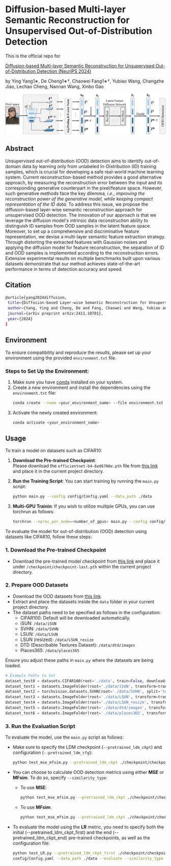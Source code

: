 # Diffusion-based Multi-layer Semantic Reconstruction for Unsupervised Out-of-Distribution Detection
This is the official repo for 

[Diffusion-based Multi-layer Semantic Reconstruction for Unsupervised Out-of-Distribution Detection (NeurIPS 2024)](https://arxiv.org/abs/2411.10701)

by Ying Yang1∗, De Cheng1∗†, Chaowei Fang1∗†, Yubiao Wang, Changzhe Jiao, Lechao Cheng, Nannan Wang, Xinbo Gao

![description](./5-21g1_00.png)

## Abstract

Unsupervised out-of-distribution (OOD) detection aims to identify out-of-domain data by learning only from unlabeled In-Distribution (ID) training samples, which is crucial for developing a safe real-world machine learning system. Current reconstruction-based method provides a good alternative approach, by measuring the reconstruction error between the input and its corresponding generative counterpart in the pixel/feature space. However, such generative methods face the key dilemma, $i.e.$, *improving the reconstruction power of the generative model, while keeping compact representation of the ID data.* To address this issue, we propose the diffusion-based layer-wise semantic reconstruction approach for unsupervised OOD detection. The innovation of our approach is that we leverage the diffusion model's intrinsic data reconstruction ability to distinguish ID samples from OOD samples in the latent feature space. Moreover, to set up a comprehensive and discriminative feature representation, we devise a multi-layer semantic feature extraction strategy. Through distorting the extracted features with Gaussian noises and applying the diffusion model for feature reconstruction, the separation of ID and OOD samples is implemented according to the reconstruction errors. Extensive experimental results on multiple benchmarks built upon various datasets demonstrate that our method achieves state-of-the-art performance in terms of detection accuracy and speed.

## Citation
 ```sh
@article{yang2024diffusion,
  title={Diffusion-based Layer-wise Semantic Reconstruction for Unsupervised Out-of-Distribution Detection},
  author={Yang, Ying and Cheng, De and Fang, Chaowei and Wang, Yubiao and Jiao, Changzhe and Cheng, Lechao and Wang, Nannan},
  journal={arXiv preprint arXiv:2411.10701},
  year={2024}
}
 ```
## Environment

To ensure compatibility and reproduce the results, please set up your environment using the provided `environment.txt` file.

### Steps to Set Up the Environment:

1. Make sure you have [conda](https://docs.conda.io/en/latest/miniconda.html) installed on your system.
2. Create a new environment and install the dependencies using the `environment.txt` file:
   ```sh
   conda create --name <your_environment_name> --file environment.txt
   ```
3. Activate the newly created environment:
   ```sh
   conda activate <your_environment_name>
   ```
## Usage

To train a model on datasets such as CIFAR10:

1. **Download the Pre-trained Checkpoint**:  
   Please download the `efficientnet-b4-6ed6700e.pth` file from [this link](your-pan-link-here) and place it in the current project directory.

2. **Run the Training Script**:
   You can start training by running the `main.py` script:
   ```bash
   python main.py --config config/Config.yaml --data_path ./data
   ```
3. **Multi-GPU Trainin**:
   If you wish to utilize multiple GPUs, you can use torchrun as follows:
   ```bash
   torchrun --nproc_per_node=<number_of_gpus> main.py --config config/Config.yaml --data_path ./data
   ```
To evaluate the model for out-of-distribution (OOD) detection using datasets like CIFAR10, follow these steps:

### 1. **Download the Pre-trained Checkpoint**

- Download the pre-trained model checkpoint from [this link](your-pretrained-weight-link) and place it under `/checkpoint/checkpoint-last.pth` within the current project directory.

### 2. **Prepare OOD Datasets**

- Download the OOD datasets from [this link](your-dataset-link).
- Extract and place the datasets inside the `data` folder in your current project directory.
- The dataset paths need to be specified as follows in the configuration:
  - CIFAR100: Default will be downloaded automatically.
  - iSUN: `/data/iSUN`
  - SVHN: `/data/SVHN`
  - LSUN: `/data/LSUN`
  - LSUN (resized): `/data/LSUN_resize`
  - DTD (Describable Textures Dataset): `/data/dtd/images`
  - Places365: `/data/places365`

Ensure you adjust these paths in `main.py` where the datasets are being loaded.

```python
# Example Paths to Set
dataset_test0 = datasets.CIFAR100(root='./data', train=False, download=True, transform=transform_train)
dataset_test1 = datasets.ImageFolder(root='./data/iSUN', transform=transform_train)
dataset_test2 = torchvision.datasets.SVHN(root='./data/SVHN', split='test', download=True, transform=transform_train)
dataset_test3 = datasets.ImageFolder(root='./data/LSUN', transform=transform_train)
dataset_test4 = datasets.ImageFolder(root='./data/LSUN_resize', transform=transform_train)
dataset_test5 = datasets.ImageFolder(root='./data/dtd/images', transform=transform_train)
dataset_test6 = datasets.ImageFolder(root='./data/places365', transform=transform_train)
```

### 3. **Run the Evaluation Script**

To evaluate the model, use the `main.py` script as follows:

- Make sure to specify the LDM checkpoint (`--pretrained_ldm_ckpt`) and configuration (`--pretrained_ldm_cfg`):

  ```bash
  python test_mse_mfsim.py --pretrained_ldm_ckpt ./checkpoint/checkpoint-last.pth --pretrained_ldm_cfg config/Config.yaml --data_path ./data --evaluate
  ```

- You can choose to calculate OOD detection metrics using either **MSE** or **MFsim**. To do so, specify `--similarity_type`:

  - To use **MSE**:
    ```bash
    python test_mse_mfsim.py --pretrained_ldm_ckpt ./checkpoint/checkpoint-last.pth --pretrained_ldm_cfg config/Config.yaml --data_path ./data --evaluate --similarity_type MSE
    ```
  - To use **MFsim**:
    ```bash
    python test_mse_mfsim.py --pretrained_ldm_ckpt ./checkpoint/checkpoint-last.pth --pretrained_ldm_cfg config/Config.yaml --data_path ./data --evaluate --similarity_type MFsim
    ```
- To evaluate the model using the **LR** metric, you need to specify both the initial (--pretrained_ldm_ckpt_first) and the end (--pretrained_ldm_ckpt_end) pre-trained checkpoints, as well as the configuration file:
  ```bash
  python test_LR.py --pretrained_ldm_ckpt_first ./checkpoint/checkpoint-0.pth --pretrained_ldm_ckpt_end ./checkpoint/checkpoint-last.pth --pretrained_ldm_cfg 
  config/Config.yaml --data_path ./data --evaluate --similarity_type MFsim
  ```




   
